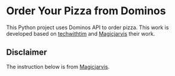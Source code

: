 # Order Your Pizza from Dominos
This Python project uses Dominos API to order pizza. 
This work is developed based on [techwithtim](https://github.com/techwithtim) 
and [Magicjarvis](https://github.com/Magicjarvis) their work.

## Disclaimer 
The instruction below is from [Magicjarvis](https://github.com/Magicjarvis/pizzapi). 


